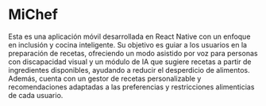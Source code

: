 # MiChef

Esta es una aplicación móvil desarrollada en React Native con un enfoque en inclusión y cocina inteligente. Su objetivo es guiar a los usuarios en la preparación de recetas, ofreciendo un modo asistido por voz para personas con discapacidad visual y un módulo de IA que sugiere recetas a partir de ingredientes disponibles, ayudando a reducir el desperdicio de alimentos. Además, cuenta con un gestor de recetas personalizable y recomendaciones adaptadas a las preferencias y restricciones alimenticias de cada usuario.
